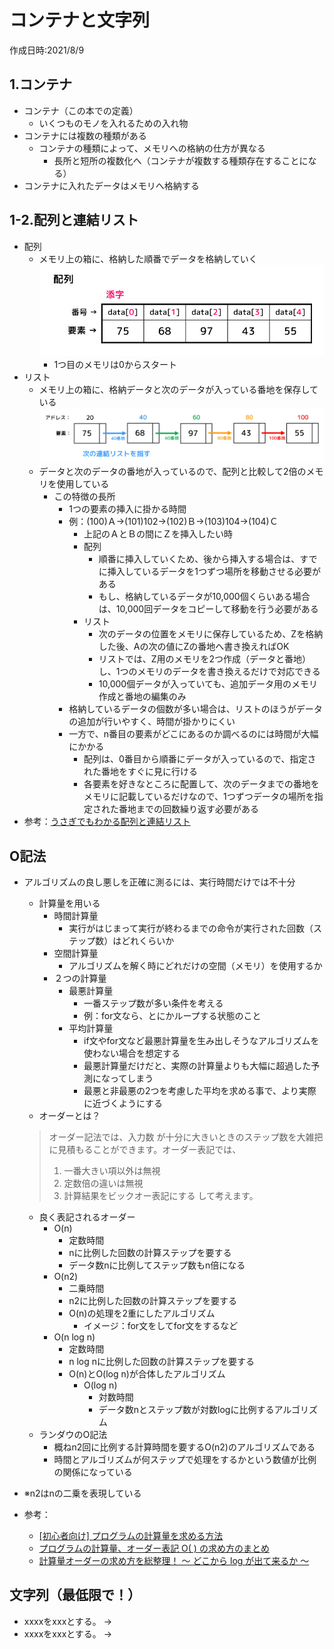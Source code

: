 # コンテナと文字列
作成日時:2021/8/9

## 1.コンテナ
* コンテナ（この本での定義）
  * いくつものモノを入れるための入れ物
* コンテナには複数の種類がある
  * コンテナの種類によって、メモリへの格納の仕方が異なる
    * 長所と短所の複数化へ（コンテナが複数する種類存在することになる）
* コンテナに入れたデータはメモリへ格納する

## 1-2.配列と連結リスト
* 配列
  * メモリ上の箱に、格納した順番でデータを格納していく
  ![](2021-08-10-23-15-31.png)
    * 1つ目のメモリは0からスタート
* リスト
  * メモリ上の箱に、格納データと次のデータが入っている番地を保存している
  ![](2021-08-10-23-19-02.png)
  * データと次のデータの番地が入っているので、配列と比較して2倍のメモリを使用している
    * この特徴の長所
      * 1つの要素の挿入に掛かる時間
      * 例：(100)Ａ->(101)102->(102)Ｂ->(103)104->(104)Ｃ
        * 上記のＡとＢの間にＺを挿入したい時
        * 配列
          * 順番に挿入していくため、後から挿入する場合は、すでに挿入しているデータを1つずつ場所を移動させる必要がある
          * もし、格納しているデータが10,000個くらいある場合は、10,000回データをコピーして移動を行う必要がある
        * リスト
          * 次のデータの位置をメモリに保存しているため、Zを格納した後、Aの次の値にZの番地へ書き換えればOK
          * リストでは、Z用のメモリを2つ作成（データと番地）し、1つのメモリのデータを書き換えるだけで対応できる
          * 10,000個データが入っていても、追加データ用のメモリ作成と番地の編集のみ
      * 格納しているデータの個数が多い場合は、リストのほうがデータの追加が行いやすく、時間が掛かりにくい
      * 一方で、n番目の要素がどこにあるのか調べるのには時間が大幅にかかる
        * 配列は、0番目から順番にデータが入っているので、指定された番地をすぐに見に行ける
        * 各要素を好きなところに配置して、次のデータまでの番地をメモリに記載しているだけなので、1つずつデータの場所を指定された番地までの回数繰り返す必要がある
* 参考：[うさぎでもわかる配列と連結リスト](https://www.momoyama-usagi.com/entry/info-algo-list)


## O記法
- アルゴリズムの良し悪しを正確に測るには、実行時間だけでは不十分
  - 計算量を用いる
    - 時間計算量
      - 実行がはじまって実行が終わるまでの命令が実行された回数（ステップ数）はどれくらいか
    - 空間計算量
      - アルゴリズムを解く時にどれだけの空間（メモリ）を使用するか
    - ２つの計算量
      - 最悪計算量
        - 一番ステップ数が多い条件を考える
        - 例：for文なら、とにかループする状態のこと
      - 平均計算量
        - if文やfor文など最悪計算量を生み出しそうなアルゴリズムを使わない場合を想定する
        - 最悪計算量だけだと、実際の計算量よりも大幅に超過した予測になってしまう
        - 最悪と非最悪の2つを考慮した平均を求める事で、より実際に近づくようにする
  - オーダーとは？
  > オーダー記法では、入力数  が十分に大きいときのステップ数を大雑把に見積もることができます。オーダー表記では、
  > 1. 一番大きい項以外は無視
  > 2. 定数倍の違いは無視
  > 3. 計算結果をビックオー表記にする
  > して考えます。
  - 良く表記されるオーダー
    -  O(n)
       -  定数時間
       -  nに比例した回数の計算ステップを要する 
       -  データ数nに比例してステップ数もn倍になる
    -  O(n2)
       -  二乗時間
       -  n2に比例した回数の計算ステップを要する
       -  O(n)の処理を2重にしたアルゴリズム
          -  イメージ：for文をしてfor文をするなど
    -  O(n log n)
       -  定数時間
       -  n log nに比例した回数の計算ステップを要する
       -  O(n)とO(log n)が合体したアルゴリズム
          -  O(log n)
             -  対数時間
             -  データ数nとステップ数が対数logに比例するアルゴリズム
  - ランダウのO記法
    - 概ねn2回に比例する計算時間を要するO(n2)のアルゴリズムである
    - 時間とアルゴリズムが何ステップで処理をするかという数値が比例の関係になっている

- ※n2はnの二乗を表現している
- 参考：
  - [[初心者向け] プログラムの計算量を求める方法](https://qiita.com/cotrpepe/items/1f4c38cc9d3e3a5f5e9c)
  - [プログラムの計算量、オーダー表記 O( ) の求め方のまとめ](https://www.momoyama-usagi.com/entry/calc-order)
  - [計算量オーダーの求め方を総整理！ 〜 どこから log が出て来るか 〜](https://qiita.com/drken/items/872ebc3a2b5caaa4a0d0)

## 文字列（最低限で！）
* xxxxをxxxとする。
→
* xxxxをxxxとする。
→
